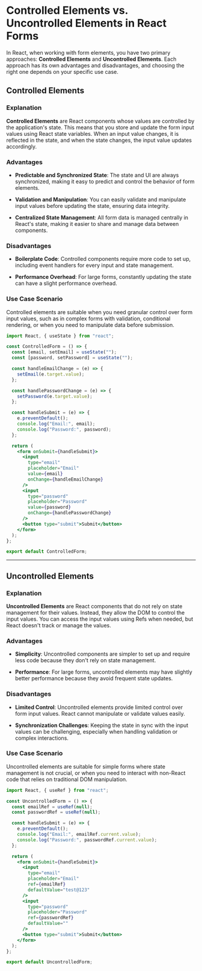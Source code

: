 # Controlled Elements vs. Uncontrolled Elements in React Forms

In React, when working with form elements, you have two primary approaches: **Controlled Elements** and **Uncontrolled Elements**. Each approach has its own advantages and disadvantages, and choosing the right one depends on your specific use case.

## Controlled Elements

### Explanation

**Controlled Elements** are React components whose values are controlled by the application's state. This means that you store and update the form input values using React state variables. When an input value changes, it is reflected in the state, and when the state changes, the input value updates accordingly.

### Advantages

- **Predictable and Synchronized State**: The state and UI are always synchronized, making it easy to predict and control the behavior of form elements.

- **Validation and Manipulation**: You can easily validate and manipulate input values before updating the state, ensuring data integrity.

- **Centralized State Management**: All form data is managed centrally in React's state, making it easier to share and manage data between components.

### Disadvantages

- **Boilerplate Code**: Controlled components require more code to set up, including event handlers for every input and state management.

- **Performance Overhead**: For large forms, constantly updating the state can have a slight performance overhead.

### Use Case Scenario

Controlled elements are suitable when you need granular control over form input values, such as in complex forms with validation, conditional rendering, or when you need to manipulate data before submission.

```jsx
import React, { useState } from "react";

const ControlledForm = () => {
  const [email, setEmail] = useState("");
  const [password, setPassword] = useState("");

  const handleEmailChange = (e) => {
    setEmail(e.target.value);
  };

  const handlePasswordChange = (e) => {
    setPassword(e.target.value);
  };

  const handleSubmit = (e) => {
    e.preventDefault();
    console.log("Email:", email);
    console.log("Password:", password);
  };

  return (
    <form onSubmit={handleSubmit}>
      <input
        type="email"
        placeholder="Email"
        value={email}
        onChange={handleEmailChange}
      />
      <input
        type="password"
        placeholder="Password"
        value={password}
        onChange={handlePasswordChange}
      />
      <button type="submit">Submit</button>
    </form>
  );
};

export default ControlledForm;
```

---

## Uncontrolled Elements

### Explanation

**Uncontrolled Elements** are React components that do not rely on state management for their values. Instead, they allow the DOM to control the input values. You can access the input values using Refs when needed, but React doesn't track or manage the values.

### Advantages

- **Simplicity**: Uncontrolled components are simpler to set up and require less code because they don't rely on state management.

- **Performance**: For large forms, uncontrolled elements may have slightly better performance because they avoid frequent state updates.

### Disadvantages

- **Limited Control**: Uncontrolled elements provide limited control over form input values. React cannot manipulate or validate values easily.

- **Synchronization Challenges**: Keeping the state in sync with the input values can be challenging, especially when handling validation or complex interactions.

### Use Case Scenario

Uncontrolled elements are suitable for simple forms where state management is not crucial, or when you need to interact with non-React code that relies on traditional DOM manipulation.

```jsx
import React, { useRef } from "react";

const UncontrolledForm = () => {
  const emailRef = useRef(null);
  const passwordRef = useRef(null);

  const handleSubmit = (e) => {
    e.preventDefault();
    console.log("Email:", emailRef.current.value);
    console.log("Password:", passwordRef.current.value);
  };

  return (
    <form onSubmit={handleSubmit}>
      <input
        type="email"
        placeholder="Email"
        ref={emailRef}
        defaultValue="test@123"
      />
      <input
        type="password"
        placeholder="Password"
        ref={passwordRef}
        defaultValue=""
      />
      <button type="submit">Submit</button>
    </form>
  );
};

export default UncontrolledForm;
```
